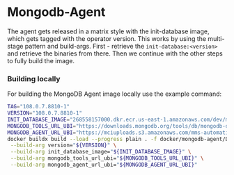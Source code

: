 # Mongodb-Agent
The agent gets released in a matrix style with the init-database image, which gets tagged with the operator version.
This works by using the multi-stage pattern and build-args. First - retrieve the `init-database:<version>` and retrieve the
binaries from there. Then we continue with the other steps to fully build the image.

### Building locally

For building the MongoDB Agent image locally use the example command:

```bash
TAG="108.0.7.8810-1"
VERSION="108.0.7.8810-1"
INIT_DATABASE_IMAGE="268558157000.dkr.ecr.us-east-1.amazonaws.com/dev/mongodb-kubernetes-init-database:1.1.0"
MONGODB_TOOLS_URL_UBI="https://downloads.mongodb.org/tools/db/mongodb-database-tools-rhel93-x86_64-100.12.0.tgz"
MONGODB_AGENT_URL_UBI="https://mciuploads.s3.amazonaws.com/mms-automation/mongodb-mms-build-agent/builds/automation-agent/prod/mongodb-mms-automation-agent-108.0.7.8810-1.rhel9_x86_64.tar.gz"
docker buildx build --load --progress plain . -f docker/mongodb-agent/Dockerfile -t "${TAG}" \
 --build-arg version="${VERSION}" \
 --build-arg init_database_image="${INIT_DATABASE_IMAGE}" \
 --build-arg mongodb_tools_url_ubi="${MONGODB_TOOLS_URL_UBI}" \
 --build-arg mongodb_agent_url_ubi="${MONGODB_AGENT_URL_UBI}"
```
